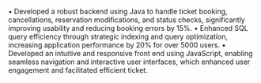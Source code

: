 •	Developed a robust backend using Java to handle ticket booking, cancellations, reservation modifications, and status checks, significantly improving usability and reducing booking errors by 15%.
•	Enhanced SQL query efficiency through strategic indexing and query optimization, increasing application performance by 20% for over 5000 users.
•	Developed an intuitive and responsive front end using JavaScript, enabling seamless navigation and interactive user interfaces, which enhanced user engagement and facilitated efficient ticket.
